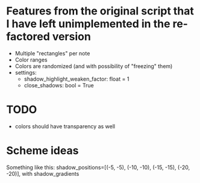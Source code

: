 # Features from the original script that I have left unimplemented in the re-factored version

- Multiple "rectangles" per note
- Color ranges
- Colors are randomized (and with possibility of "freezing" them)
- settings:
    - shadow_highlight_weaken_factor: float = 1
    - close_shadows: bool = True

# TODO

- colors should have transparency as well

# Scheme ideas

Something like this:
shadow_positions=[(-5, -5), (-10, -10), (-15, -15), (-20, -20)],
with shadow_gradients
